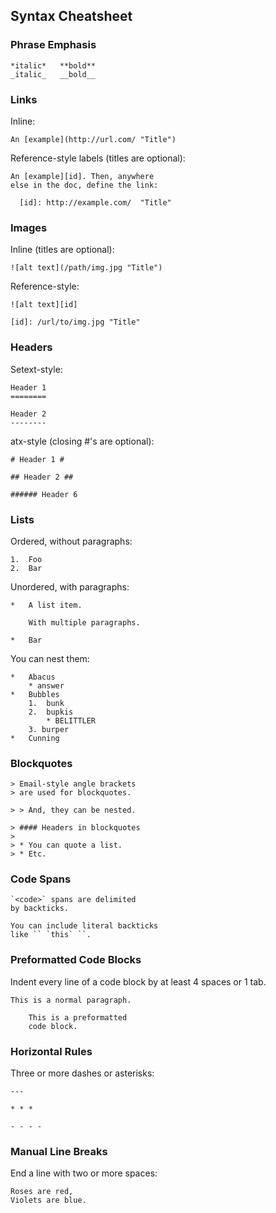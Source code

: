 ## Syntax Cheatsheet ##

### Phrase Emphasis ###

	*italic*   **bold**
	_italic_   __bold__


### Links ###

Inline:

	An [example](http://url.com/ "Title")

Reference-style labels (titles are optional):

	An [example][id]. Then, anywhere
	else in the doc, define the link:
	
	  [id]: http://example.com/  "Title"



### Images ###

Inline (titles are optional):

	![alt text](/path/img.jpg "Title")

Reference-style:

	![alt text][id]

	[id]: /url/to/img.jpg "Title"


### Headers ###

Setext-style:

	Header 1
	========
	
	Header 2
	--------

atx-style (closing #'s are optional):

	# Header 1 #

	## Header 2 ##

	###### Header 6


### Lists ###

Ordered, without paragraphs:

	1.  Foo
	2.  Bar

Unordered, with paragraphs:

	*   A list item.
	
		With multiple paragraphs.

	*   Bar

You can nest them:

	*   Abacus
		* answer
	*   Bubbles
		1.  bunk
		2.  bupkis
			* BELITTLER
		3. burper
	*   Cunning


### Blockquotes ###

	> Email-style angle brackets
	> are used for blockquotes.
	
	> > And, they can be nested.

	> #### Headers in blockquotes
	> 
	> * You can quote a list.
	> * Etc.


### Code Spans ###

	`<code>` spans are delimited
	by backticks.

	You can include literal backticks
	like `` `this` ``.


### Preformatted Code Blocks ###

Indent every line of a code block by at least 4 spaces or 1 tab.

	This is a normal paragraph.

	    This is a preformatted
	    code block.


### Horizontal Rules ###

Three or more dashes or asterisks:

	---
	
	* * *
	
	- - - - 


### Manual Line Breaks ###

End a line with two or more spaces:

	Roses are red,   
	Violets are blue.
